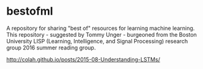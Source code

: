 # bestofml
A repository for sharing "best of" resources for learning machine learning. This repository - suggested by Tommy Unger - burgeoned from the Boston University LISP (Learning, Intelligence, and Signal Processing) research group 2016 summer reading group.


http://colah.github.io/posts/2015-08-Understanding-LSTMs/
